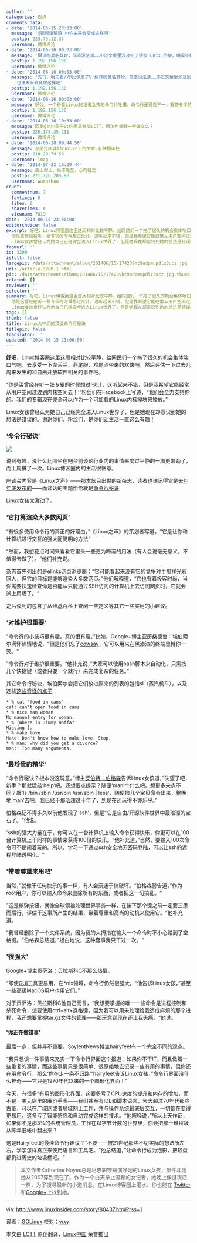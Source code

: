 ```yaml
---
author: ''
categories: 观点
comments_data:
- date: '2014-06-15 23:33:00'
  message: '@苟颖琦琦琦 也许未来会变成这样吧'
  postip: 223.73.12.33
  username: 微博评论
- date: '2014-06-16 00:03:00'
  message: '翻译的莫名其妙，简直没法读……不过文章里涉及到了很多 Unix 的梗，确实不好翻译。//@爱开源未来: @苟颖琦琦琦 也许未来会变成这样吧'
  postip: 1.192.156.130
  username: 微博评论
- date: '2014-06-16 00:03:00'
  message: '先马，明天看//@比尔盖子V:翻译的莫名其妙，简直没法读……不过文章里涉及到了很多 Unix 的梗，确实不好翻译。//@爱开源未来: @苟颖琦琦琦
    也许未来会变成这样吧'
  postip: 1.192.156.130
  username: 微博评论
- date: '2014-06-16 00:03:00'
  message: 好伐，一个钟爱Linux的记者女孩的命令行吐槽。命令行是褒贬不一，毁誉参半的永恒话题。[挖鼻屎]
  postip: 1.192.156.130
  username: 微博评论
- date: '2014-06-16 10:33:00'
  message: 回复@比尔盖子V:你愿意参加LCTT，偶尔也贡献一些译文么？
  postip: 220.178.35.211
  username: 微博评论
- date: '2014-06-18 09:44:58'
  message: 总感觉阅读linux.cn上的文章.有种翻译腔
  postip: 218.29.79.59
  username: lmzg
- date: '2014-07-23 16:29:44'
  message: 高山仰止，虽不能至，心向往之
  postip: 221.220.205.80
  username: wuanshou
count:
  commentnum: 7
  favtimes: 0
  likes: 0
  sharetimes: 4
  viewnum: 7819
date: '2014-06-15 23:00:00'
editorchoice: false
excerpt: 好吧，Linux博客圈这里这周相对比较平静，给网民们一个拖了很久的机会集体喘口气吧，去享受一下龙舌兰、燕尾服、鸡尾酒带来的欢快吧，然后评估一下过去几周来发生的和自由开放软件相关的事件吧。
  你是否曾经在听一张专辑的时候想过伙计，这听起来不错，但是我希望它能经常从用户空间过渡到内核空间去！粉丝们在Facebook上写道，我们会全力支持你的。我们的专辑现在完全可以作为一个可加载的Linux内核模块来播放。
  Linux女孩曾经认为她自己已经完全进入Linux世界了，但是她现在却意识到她的想法是错误的。谢谢你们，粉丝们，是你们让生活一
fromurl: ''
id: 3200
islctt: false
largepic: /data/attachment/album/201406/15/174239hc9udpmupdlz3ucz.jpg
url: /article-3200-1.html
pic: /data/attachment/album/201406/15/174239hc9udpmupdlz3ucz.jpg.thumb.jpg
related: []
reviewer: ''
selector: ''
summary: 好吧，Linux博客圈这里这周相对比较平静，给网民们一个拖了很久的机会集体喘口气吧，去享受一下龙舌兰、燕尾服、鸡尾酒带来的欢快吧，然后评估一下过去几周来发生的和自由开放软件相关的事件吧。
  你是否曾经在听一张专辑的时候想过伙计，这听起来不错，但是我希望它能经常从用户空间过渡到内核空间去！粉丝们在Facebook上写道，我们会全力支持你的。我们的专辑现在完全可以作为一个可加载的Linux内核模块来播放。
  Linux女孩曾经认为她自己已经完全进入Linux世界了，但是她现在却意识到她的想法是错误的。谢谢你们，粉丝们，是你们让生活一
tags: []
thumb: false
title: Linux大神们的顶级命令行秘诀
titlepic: false
translator: ''
updated: '2014-06-15 23:00:00'
---
```


**好吧**，Linux博客圈这里这周相对比较平静，给网民们一个拖了很久的机会集体喘口气吧，去享受一下龙舌兰、燕尾服、鸡尾酒带来的欢快吧，然后评估一下过去几周来发生的和自由开放软件相关的事件吧。


“你是否曾经在听一张专辑的时候想过‘伙计，这听起来不错，但是我希望它能经常从用户空间过渡到内核空间去！’”粉丝们在Facebook上写道，“我们会全力支持你的。我们的专辑现在完全可以作为一个可加载的Linux内核模块来播放。”


Linux女孩曾经认为她自己已经完全进入Linux世界了，但是她现在却意识到她的想法是错误的。谢谢你们，粉丝们，是你们让生活一直这么有趣！


### ‘命令行秘诀’


![](/data/attachment/album/201406/15/174239hc9udpmupdlz3ucz.jpg)


说到有趣，没什么比围坐在吧台前谈论行业内的事情来度过平静的一周更带劲了，而上周搞了一次。Linux博客圈内的生活很惬意。


座谈会内容是《Linux之声》——那本炫目出世的新杂志，读者也许记得它是[去年年底发布的](http://www.linuxinsider.com/story/79448.html)——而谈话的主题恰恰就是[命令行秘诀](http://www.linuxvoice.com/commandline-secrets/)


Linux女孩太激动了。


### ‘它打算渲染大多数网页’


“有很多使用命令行的真正的好理由，”《Linux之声》的策划者写道，“它是让你和计算机进行交互的强大而简明的方法“


“然而，我想花点时间来看看它里头一些更为晦涩的用法（有人会说毫无意义，不值得去做了）。“他们补充说。


杂志首先列出的是elinks网页浏览器：“它可能看起来没有它的竞争对手那样光彩照人，但它的目标是能够渲染大多数网页。”他们解释道，“它也有着极客时尚，当你需要快速检查你是否能从只能通过SSH访问的计算机上去访问网页时，它就会派上用场了。“


之后谈到的包含了从维基百科上查阅一些定义等其它一些实用的小建议。


### '对维护很重要'


“命令行的小技巧很有趣，真的很有趣。”比如，Google+博主亚历桑德鲁：埃伯索尔满怀热情地说，“但是他们忘了[cowsay](http://en.wikipedia.org/wiki/Cowsay)，它可以用来在黑漆漆的终端里博你一笑。“


”命令行对于维护很重要。“他补充说，”大家可以使用bash脚本来自动化，只需按几个快捷键（或者只要一个就行）来完成复杂的任务。”


其它命令行秘诀，埃伯索尔会把它们放进原来的列表的包括sl（蒸汽机车），以及这些[这些奇怪的点子](https://www.linux.com/community/blogs/133-general-linux/10408)：



```
* % cat "food in cans"
cat: can't open food in cans
* % nice man woman
No manual entry for woman.
* % [Where is Jimmy Hoffa?
Missing ].
* % make love
Make: Don't know how to make love. Stop.
* % man: why did you get a divorce?
man:: Too many arguments.

```

### '最珍贵的精华'


“命令行秘诀？根本没这玩意。”博主[罗伯特：伯格森](http://mrpogson.com/)告诉Linux女孩道，”失望了吧，新手？那就猛敲‘help’吧。还想要点提示？随便‘man’个什么吧。想更多来点不同？敲‘ls /bin /sbin /usr/bin /usr/sbin | less’，随便捡几个宝贝命令出来，整晚地‘man’去吧。我已经干那活超过十年了，到现在还玩得不亦乐乎。”


伯格森记不得多久以前他发现了‘ssh’，但是“它是自由/开源软件世界中最璀璨的宝石了。“他说。


”ssh的强大力量在于，你可以在一台计算机上输入命令获得快乐，你更可以在100台计算机上干同样的事情来获得100倍的快乐。“他补充道，”当然，要输入100次命令可不是闹着玩的。所以，学习一下通过ssh安全地无密码登陆，可以让ssh的远程登陆透明化。“


### '带着尊重来用吧'


当然，”就像干任何快乐的事一样，有人会沉迷于搞破坏。“伯格森警告道，”作为root用户，你可以输入命令来删除所有的东西，或者把这一切搞乱。“


”这是核弹按钮，就像全球领袖处理世界事务一样，在按下那个键之前一定要三思而后行，评估干这事所产生的结果，带着尊重和高尚的动机来使用它。“他补充道。


”我曾经删除了一个文件系统，因为我的大拇指在输入一个命令时不小心蹭到了空格键。“伯格森总结道，”坦白地说，这种蠢事我只干过一次。“


### '很强大'


Google+博主贡萨洛：贝拉斯科C不那么热情。


“即使[GUI](http://en.wikipedia.org/wiki/GUI)工具更易用，在\*nix领域，命令行仍然很强大。“他告诉Linux女孩，”甚至一些高级MacOS用户也用它们。”


对于贡萨洛：贝拉斯科C他自己而言，“我想要掌握的唯一一些命令是进程控制和杀死命令，想要使用ctrl+alt+退格键，因为我可以用来处理给我造成麻烦的那个进程，我还想要掌握tar.gz文件的管理——那玩意到现在还让我头痛。“他说。


#### '你正在做错事'


最后一点，但并非不重要，SoylentNews博主hairyfeet有一个完全不同的观点。


“我只想谈一件事情来充实一下命令行界面这个报道：如果你不干IT，而且做着一些重复的事情，而这些事情只是很简单、很原始地去记录一些有用的事情，但你还在用命令行，那么‘你在走一条不归路’“hairyfeet告诉Linux女孩，”命令行界面没什么神奇——它只是1970年代以来的一个图形化界面！“


今天，有很多“有用的图形化界面，这要多亏了CPU速度的提升和内存的增加，而不是一美元店里的廉价手表——我们甚至有IDE和脚本语言，大大超过70年代那些古董，可以在广域网或者局域网上工作，并与操作系统最底层交互，一切都在变得更易用，这多亏了智能感应和自动完成这样的技术。“他解释说，”所以上天作证，如果你不是那3%的系统管理员，工作在以字节计数的世界里，你会把那一堆垃圾从陈年旧帐中翻出来？


这是Hairyfeet的最佳命令行建议？“不要——被21世纪那些不切实际的想法所左右，学学怎样真正来使用语言和工具吧。“他总结道，”让命令行成为泡影，把软盘都扔进历史的垃圾桶吧。“



> 
> 本文作者Katherine Noyes总是尽忠职守扮演好她的Linux女孩，那件斗篷她从2007穿到现在了。作为一个白天举止温和的女记者，她晚上像逛夜店一样，为了搜寻最新的小道消息，在Linux博客圈上灌水。你也能在 [Twitter](http://twitter.com/noyesk)和[Google+](https://plus.google.com/+KatherineNoyes?rel=author)上找到她。
> 
> 
> 




---


via: <http://www.linuxinsider.com/story/80437.html?rss=1>


译者：[GOLinux](https://github.com/GOLinux) 校对：[wxy](https://github.com/wxy)


本文由 [LCTT](https://github.com/LCTT/TranslateProject) 原创翻译，[Linux中国](http://linux.cn/) 荣誉推出
